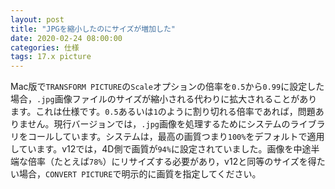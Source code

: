 ```yaml
---
layout: post
title: "JPGを縮小したのにサイズが増加した"
date: 2020-02-24 08:00:00
categories: 仕様
tags: 17.x picture
---
```


Mac版で``TRANSFORM PICTURE``の``Scale``オプションの倍率を``0.5``から``0.99``に設定した場合，``.jpg``画像ファイルのサイズが縮小される代わりに拡大されることがあります。これは仕様です。``0.5``あるいは``1``のように割り切れる倍率であれば，問題ありません。現行バージョンでは，``.jpg``画像を処理するためにシステムのライブラリをコールしています。システムは，最高の画質つまり``100%``をデフォルトで適用しています。v12では，4D側で画質が``94%``に設定されていました。画像を中途半端な倍率（たとえば``78%``）にリサイズする必要があり，v12と同等のサイズを得たい場合，``CONVERT PICTURE``で明示的に画質を指定してください。
